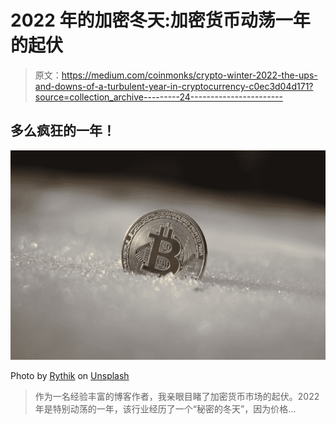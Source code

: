 # 2022 年的加密冬天:加密货币动荡一年的起伏

> 原文：<https://medium.com/coinmonks/crypto-winter-2022-the-ups-and-downs-of-a-turbulent-year-in-cryptocurrency-c0ec3d04d171?source=collection_archive---------24----------------------->

## 多么疯狂的一年！

![](img/f0930a77aac15cae3809887de39e7a75.png)

Photo by [Rythik](https://unsplash.com/@rythik?utm_source=medium&utm_medium=referral) on [Unsplash](https://unsplash.com?utm_source=medium&utm_medium=referral)

> 作为一名经验丰富的博客作者，我亲眼目睹了加密货币市场的起伏。2022 年是特别动荡的一年，该行业经历了一个“秘密的冬天”，因为价格…